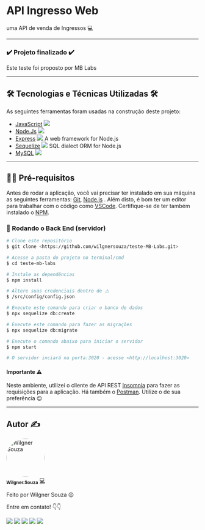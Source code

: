 # API Ingresso Web
uma API de venda de Ingressos 💻

---

### :heavy_check_mark: Projeto finalizado :heavy_check_mark:

<p> Este teste foi proposto por MB Labs <p>

---

## 🛠 Tecnologias e Técnicas Utilizadas 🛠

As seguintes ferramentas foram usadas na construção deste projeto:

- [JavaScript](https://developer.mozilla.org/pt-BR/docs/Web/JavaScript) ![](https://img.shields.io/badge/--0D0D0D.svg?style=flat&logoColor=F7DF1E&logo=javascript)
- [Node.Js](https://nodejs.org/en/) ![](https://img.shields.io/badge/--FAFAFF.svg?style=flat&logoColor=0aad47&logo=node.js)   
- [Express](https://expressjs.com/pt-br/) ![](https://img.shields.io/badge/--FAFAFF.svg?style=flat&logoColor=0D0D0D&logo=express)  A web framework for Node.js
- [Sequelize](https://sequelize.org/v7/) ![](https://img.shields.io/badge/--FAFAFF.svg?style=flat&logoColor=1572b6&logo=sequelize)  SQL dialect ORM for Node.js
- [MySQL](https://dev.mysql.com/doc/) ![](https://img.shields.io/badge/--FAFAFF.svg?style=flat&logoColor=1572b6&logo=mysql)

---

## ✋🏻 Pré-requisitos

Antes de rodar a aplicação, você vai precisar ter instalado em sua máquina as seguintes ferramentas:
[Git](https://git-scm.com), [Node.js](https://nodejs.org/en/) . 
Além disto, é bom ter um editor para trabalhar com o código como [VSCode](https://code.visualstudio.com/). Certifique-se de ter também instalado o [NPM](https://docs.npmjs.com/).

### 🎲 Rodando o Back End (servidor)

```bash
# Clone este repositório
$ git clone <https://github.com/wilgnersouza/teste-MB-Labs.git>

# Acesse a pasta do projeto no terminal/cmd
$ cd teste-mb-labs

# Instale as dependências
$ npm install

# Altere suas credenciais dentro de ⚠️
$ /src/config/config.json

# Execute este comando para criar o banco de dados
$ npx sequelize db:create

# Execute este comando para fazer as migrações 
$ npx sequelize db:migrate

# Execute o comando abaixo para iniciar o servidor
$ npm start

# O servidor inciará na porta:3020 - acesse <http://localhost:3020>
```
#### Importante ⚠️
Neste ambiente, utilizei o cliente de API REST [Insomnia](https://insomnia.rest/) para fazer as requisições para a aplicação. Há também o [Postman](https://www.postman.com/). Utilize o de sua preferência 😉

---

## Autor ✍

<a href="https://www.linkedin.com/in/wilgner-souza-stw97/">
 <img style="border-radius: 50%;" src="https://avatars.githubusercontent.com/wilgnersouza" width="100px;" alt="Wilgner Souza"/>
 <br />
 <sub><b>Wilgner Souza</b></sub></a> <a href="https://www.linkedin.com/in/wilgner-souza-stw97/" title="Linkedin Wilgner">💻</a>

Feito por Wilgner Souza 😉 </br>

Entre em contato! 👇👇 </br>

<div>
  <a href="https://www.facebook.com/wilgner.souza.stw" target="_blank"><img src="https://img.shields.io/badge/Facebook-1877F2?style=for-the-badge&logo=facebook&logoColor=white" target="_blank"></a>
  <a href="https://www.instagram.com/showtimewill97/" target="_blank"><img src="https://img.shields.io/badge/-Instagram-b80750?style=for-the-badge&logo=instagram&logoColor=white" target="_blank"></a>
  <a href = "mailto:wilgner.showtime@gmail.com"><img src="https://img.shields.io/badge/-Gmail-e83f25?style=for-the-badge&logo=gmail&logoColor=white" target="_blank"></a>
  <a href="https://www.linkedin.com/in/wilgner-souza-stw97/" target="_blank"><img src="https://img.shields.io/badge/-LinkedIn-0a66c2?style=for-the-badge&logo=linkedin&logoColor=white" target="_blank"></a> 
    <a href="https://api.whatsapp.com/send?phone=5592992806495" target="_blank"><img src="https://img.shields.io/badge/WhatsApp-0aad47?style=for-the-badge&logo=whatsapp&logoColor=white" target="_blank"></a> 
</div>
